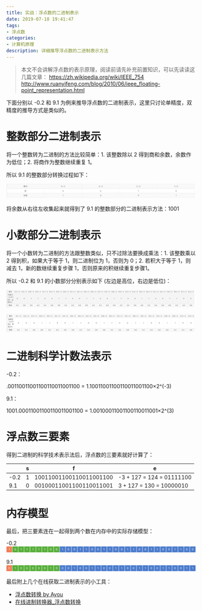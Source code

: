 ```yaml
---
title: 实战：浮点数的二进制表示
date: 2019-07-18 19:41:47
tags:
- 浮点数
categories:
- 计算机原理
description: 详细推导浮点数的二进制表示方法
---
```


>本文不会讲解浮点数的表示原理，阅读前请先补充前置知识，可以先读读这几篇文章：
>https://zh.wikipedia.org/wiki/IEEE_754
>http://www.ruanyifeng.com/blog/2010/06/ieee_floating-point_representation.html


下面分别以 -0.2 和 9.1 为例来推导浮点数的二进制表示，这里只讨论单精度，双精度的推导方式是类似的。

# 整数部分二进制表示
将一个整数转为二进制的方法比较简单：1. 该整数除以 2 得到商和余数，余数作为低位；2. 将商作为整数继续重复 1。

所以 9.1 的整数部分转换过程如下：

![](computer-float/1.png)

将余数从右往左收集起来就得到了 9.1 的整数部分的二进制表示方法：1001

# 小数部分二进制表示
将一个小数转为二进制的方法跟整数类似，只不过除法要换成乘法：1. 该整数乘以 2 得到积，如果大于等于 1，则二进制位为 1，否则为 0；2. 若积大于等于 1，则减去 1，新的数继续重复步骤 1，否则原来的积继续重复步骤1。

所以 -0.2 和 9.1 的小数部分分别表示如下 (左边是高位，右边是低位)：

![](computer-float/2.png)

![](computer-float/3.png)


# 二进制科学计数法表示
-0.2：

.00110011001100110011001100 = 1.10011001100110011001100×2^(-3)

9.1：

1001.00011001100110011001100 = 1.00100011001100110011001×2^(3)


# 浮点数三要素
得到二进制的科学技术表示法后，浮点数的三要素就好计算了：

||s|f|e|
|-----|-----|-----|-----|
|-0.2|1|10011001100110011001100|-3 + 127 = 124 = 01111100|
|9.1|0|00100011001100110011001|3 + 127 = 130 = 10000010|


# 内存模型
最后，把三要素连在一起得到两个数在内存中的实际存储模型：

-0.2
![](computer-float/4.png)

9.1
![](computer-float/5.png)

最后附上几个在线获取二进制表示的小工具：
* [浮点数转换 by Ayou](/vue-float/)
* [在线进制转换器_浮点数转换](http://tools.5axxw.com/web/jinzhi.html)
